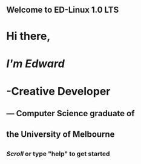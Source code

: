 



## Welcome to ED-Linux 1.0 LTS



#  Hi there,
#  *I'm Edward*
#  -Creative Developer
##     — Computer Science graduate of
##        the University of Melbourne
##
###   *Scroll* or type "help" to get started
